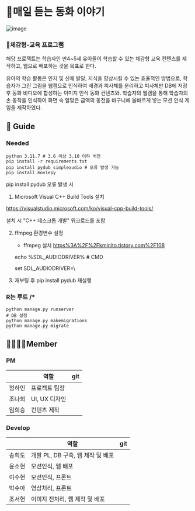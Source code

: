# 👸매일 듣는 동화 이야기
![image](https://github.com/westnowise/imageftProject/assets/98007431/914762bc-28a6-4b60-ac2b-9c74535d4cf4)

### 👶체감형-교육 프로그램

 해당 프로젝트는 학습자인 만4~5세 유아들이 학습할 수 있는 체감형 교육 컨텐츠를 제작하고, 웹으로 배포하는 것을 목표로 한다.

 유아의 학습 활동은 인지 및 신체 발달, 지식을 향상시킬 수 있는 효율적인 방법으로,  학습자가 그린 그림을 웹캠으로 인식하여 배경과 피사체를 분리하고 피사체만 DB에 저장 후 동화 비디오에 합성하는 이미지 인식 동화 컨텐츠와. 학습자의 웹캠을 통해 학습자의 손 동작을 인식하여 화면 속 알맞은 금액의 동전을 바구니에 올바르게 넣는 모션 인식 게임을 제작하였다.



## 🔖 Guide
### Needed
    python 3.11.7 # 3.6 이상 3.10 이하 버전
    pip install -r requirements.txt
    pip install pydub simpleaudio # 오류 발생 가능
    pip install moviepy 

pip install pydub 오류 발생 시
1) Microsoft Visual C++ Build Tools 설치

https://visualstudio.microsoft.com/ko/visual-cpp-build-tools/

설치 시 "C++ 데스크톱 개발" 워크로드를 포함


2) ffmpeg 환경변수 설정
   - ffmpeg 설치 [https%3A%2F%2Fkminito.tistory.com%2F108](https://kminito.tistory.com/108)
  
    echo %SDL_AUDIODRIVER%     # CMD

    set SDL_AUDIODRIVER=\

4) 재부팅 후 pip install pydub 재실행



### R는 루트 /*
    python manage.py runserver
    # DB 설정
    python manage.py makemigrations
    python manage.py migrate





## 👨‍👩‍👧‍👦Member
### PM   
|              | 역할                            | git |
| ------------- | ---------------------------------- | ------------------- | 
| 정하민 | 프로젝트 팀장 | |
| 조나희 | UI, UX 디자인 | |
| 임희승 | 컨텐츠 제작 | |

### Develop
|               | 역할                             | git|
| ------------- | ---------------------------------- | ------- | 
| 송희도 | 개발 PL, DB 구축, 웹 제작 및 배포 ||
| 윤소현 | 모션인식,  웹 배포 ||
| 이수현 | 모션인식, 프론트 ||
| 박수아 | 영상처리, 프론트 ||
| 조서현 | 이미지 전처리,  웹 제작 및 배포 ||



